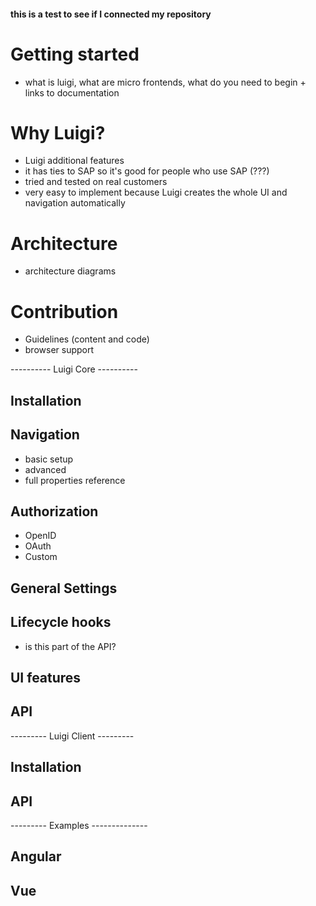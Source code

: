 #### this is a test to see if I connected my repository 

# Getting started
- what is luigi, what are micro frontends, what do you need to begin + links to documentation 

# Why Luigi? 
- Luigi additional features
- it has ties to SAP so it's good for people who use SAP (???) 
- tried and tested on real customers
- very easy to implement because Luigi creates the whole UI and navigation automatically

# Architecture
- architecture diagrams 

# Contribution  
- Guidelines (content and code) 
- browser support

---------- Luigi Core ----------

## Installation

## Navigation
- basic setup
- advanced 
- full properties reference

## Authorization
- OpenID
- OAuth
- Custom

## General Settings

## Lifecycle hooks 

- is this part of the API? 

## UI features

## API 

--------- Luigi Client ---------

## Installation

## API 

--------- Examples --------------

## Angular

## Vue 
